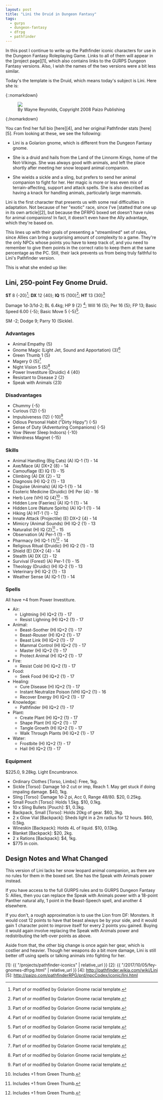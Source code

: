 ```yaml
---
layout: post
title: "Lini the Druid in Dungeon Fantasy"
tags:
  - gurps
  - dungeon-fantasy
  - dfrpg
  - pathfinder
---
```


In this post I continue to write up the Pathfinder iconic characters for use in
the Dungeon Fantasy Roleplaying Game.  Links to all of them will appear in
the [project page][1], which also contains links to the GURPS Dungeon Fantasy
versions. Also, I wish the names of the two versions were a bit less similar.

Today's the template is the Druid, which means today's subject is Lini. Here she
is:

{::nomarkdown}
<figure>
  <img src="{{ "/assets/Lini.jpg" | absolute_url }}"/>
  <figcaption>By Wayne Reynolds, Copyright 2008 Paizo Publishing</figcaption>
</figure>
{:/nomarkdown}

You can find her full bio [here][4], and her original Pathfinder
stats [here][5]. From looking at these, we see the following:

* Lini is a Golarion gnome, which is different from the Dungeon Fantasy gnome.

* She is a druid and hails from the Land of the Linnorm Kings, home of the
  Not-Vikings. She was always good with animals, and left the place shortly
  after meeting her snow leopard animal companion.

* She wields a sickle and a sling, but prefers to send her animal companion to
  fight for her. Her magic is more or less even mix of terrain-affecting,
  support and attack spells. She is also described as having a knack for
  handling animals, particularly large mammals.

Lini is the first character that presents us with some real difficulties in
adaptation. Not because of her "exotic" race, since I've [statted that one up in
its own article][2], but because the DFRPG boxed set doesn't have rules for
animal companions! In fact, it doesn't even have the Ally advantage, which
they're based on.

This lines up with their goals of presenting a "streamlined" set of rules, since
Allies can bring a surprising amount of complexity to a game. They're the only
NPCs whose points you have to keep track of, and you need to remember to give
them points in the correct ratio to keep them at the same percentage as the
PC. Still, their lack prevents us from being truly faithful to Lini's Pathfinder
version.

This is what she ended up like:

## Lini, 250-point Fey Gnome Druid.

**ST** 8 {-20}[^1]; **DX** 12 {40}; **IQ** 15 {100}[^1]; **HT** 13 {30}[^1]

Damage 1d-3/1d-2; BL 6.4kg; HP 9 {2} [^1]; Will 16 {5}; Per 16 {5}; FP 13;
Basic Speed 6.00 {-5}; Basic Move 5 {-5}[^1].

SM -2; Dodge 9; Parry 10 (Sickle).

### Advantages

- Animal Empathy {5}
- Gnome Magic (Light Jet, Sound and Apportation) {3}[^1]
- Green Thumb 1 {5}
- Magery 0 {5}[^1]
- Night Vision 5 {5}[^1]
- Power Investiture (Druidic) 4 {40}
- Resistant to Disease 2 {2}
- Speak with Animals {23}

### Disadvantages

- Chummy {-5}
- Curious (12) {-5}
- Impulsiveness (12) {-10}[^1]
- Odious Personal Habit ("Dirty Hippy") {-5}
- Sense of Duty (Adventuring Companions) {-5}
- Vow (Never Sleep Indoors) {-10}
- Weirdness Magnet {-15}

### Skills

- Animal Handling (Big Cats) (A) IQ-1 {1} - 14
- Axe/Mace (A) DX+2 {8} - 14
- Camouflage (E) IQ {1} - 15
- Climbing (A) DX {2} - 12
- Diagnosis (H) IQ-2 {1} - 13
- Disguise (Animals) (A) IQ-1 {1} - 14
- Esoteric Medicine (Druidic) (H) Per {4} - 16
- Herb Lore (VH) IQ {4}[^2] - 15
- Hidden Lore (Faeries) (A) IQ-1 {1} - 14
- Hidden Lore (Nature Spirits) (A) IQ-1 {1} - 14
- Hiking (A) HT-1 {1} - 12
- Innate Attack (Projectile) (E) DX+2 {4} - 14
- Mimicry (Animal Sounds) (H) IQ-2 {1} - 13
- Naturalist (H) IQ {2}[^2] - 15
- Observation (A) Per-1 {1} - 15
- Pharmacy (H) IQ-1 {1}[^2] - 14
- Religious Ritual (Druidic) (H) IQ-2 {1} - 13
- Shield (E) DX+2 {4} - 14
- Stealth (A) DX {2} - 12
- Survival (Forest) (A) Per-1 {1} - 15
- Theology (Druidic) (H) IQ-2 {1} - 13
- Veterinary (H) IQ-2 {1} - 13
- Weather Sense (A) IQ-1 {1} - 14

### Spells

All have +4 from Power Investiture.

- Air:
  - Lightning (H) IQ+2 {1} - 17
  - Resist Lighning (H) IQ+2 {1} - 17
- Animal:
  - Beast-Soother (H) IQ+2 {1} - 17
  - Beast-Rouser (H) IQ+2 {1} - 17
  - Beast Link  (H) IQ+2 {1} - 17
  - Mammal Control (H) IQ+2 {1} - 17
  - Master (H) IQ+2 {1} - 17
  - Protect Animal (H) IQ+2 {1} - 17
- Fire:
  - Resist Cold (H) IQ+2 {1} - 17
- Food:
  - Seek Food (H) IQ+2 {1} - 17
- Healing:
  - Cure Disease (H) IQ+2 {1} - 17
  - Instant Neutralize Poison (VH) IQ+2 {1} - 16
  - Recover Energy (H) IQ+2 {1} - 17
- Knowledge:
  - Pathfinder (H) IQ+2 {1} - 17
- Plant:
  - Create Plant (H) IQ+2 {1} - 17
  - Shape Plant (H) IQ+2 {1} - 17
  - Tangle Growth (H) IQ+2 {1} - 17
  - Walk Through Plants (H) IQ+2 {1} - 17
- Water:
  - Frostbite (H) IQ+2 {1} - 17
  - Hail (H) IQ+2 {1} - 17

### Equipment

$225.0, 9.28kg. Light Encumbrance.

- Ordinary Clothes [Torso, Limbs]: Free, 1kg.
- Sickle [Torso]: Damage 1d-2 cut or imp, Reach 1. May get stuck if doing
  impaling damage. $40, 1kg.
- Sling [Torso]: Damage 1d-2 pi, Acc 0, Range 48/80. $20, 0.25kg.
- Small Pouch [Torso]: Holds 1.5kg. $10, 0.1kg.
- 10 x Sling Bullets [Pouch]: $1, 0.3kg.
- Backpack, Small [Torso]: Holds 20kg of gear. $60, 3kg.
- 2 x Glow Vial [Backpack]: Sheds light in a 2m radius for 12 hours. $60, 0.5kg.
- Wineskin [Backpack]: Holds 4L of liquid. $10, 0.13kg.
- Blanket [Backpack]: $20, 2kg.
- 2 x Rations [Backpack]: $4, 1kg.
- $775 in coin.

## Design Notes and What Changed

This version of Lini lacks her snow leopard animal companion, as there are no
rules for them in the boxed set. She has the Speak with Animals power instead.

If you have access to the full GURPS rules and to GURPS Dungeon Fantasy 5:
Allies, then you can replace the Speak with Animals power with a 18-point
Panther natural ally, 1 point in the Beast-Speech spell, and another 4
elsewhere.

If you don't, a rough approximation is to use the Lion from DF: Monsters. It
would cost 12 points to have that beast always be by your side, and it would
gain 1 character point to improve itself for every 2 points you gained. Buying
it would again involve replacing the Speak with Animals power and redistributing
the left-over points as above.

Aside from that, the other big change is once again her gear, which is costlier
and heavier. Though her weapons do a bit more damage, Lini is still better off
using spells or talking animals into fighting for her.

[^1]: Part of or modified by Golarion Gnome racial template.
[^2]: Includes +1 from Green Thumb.


[1]: {{ "/projects/pathfinder-iconics" | relative_url }}
[2]: {{ "/2017/10/05/fey-gnomes-dfrpg.html" | relative_url }}
[4]: http://pathfinder.wikia.com/wiki/Lini
[5]: http://paizo.com/pathfinderRPG/prd/npcCodex/iconic/lini.html
